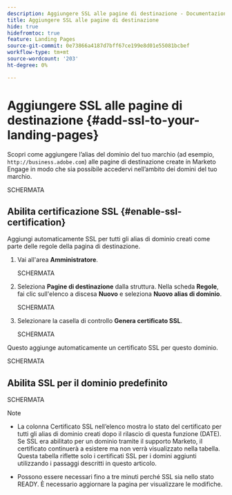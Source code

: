 ```yaml
---
description: Aggiungere SSL alle pagine di destinazione - Documentazione di Marketo - Documentazione del prodotto
title: Aggiungere SSL alle pagine di destinazione
hide: true
hidefromtoc: true
feature: Landing Pages
source-git-commit: 0e73866a4187d7bff67ce199e8d01e55081bcbef
workflow-type: tm+mt
source-wordcount: '203'
ht-degree: 0%

---
```


# Aggiungere SSL alle pagine di destinazione {#add-ssl-to-your-landing-pages}

Scopri come aggiungere l’alias del dominio del tuo marchio (ad esempio, `http://business.adobe.com`) alle pagine di destinazione create in Marketo Engage in modo che sia possibile accedervi nell’ambito dei domini del tuo marchio.

SCHERMATA

## Abilita certificazione SSL {#enable-ssl-certification}

Aggiungi automaticamente SSL per tutti gli alias di dominio creati come parte delle regole della pagina di destinazione.

1. Vai all&#39;area **Amministratore**.

   SCHERMATA

1. Seleziona **Pagine di destinazione** dalla struttura. Nella scheda **Regole**, fai clic sull&#39;elenco a discesa **Nuovo** e seleziona **Nuovo alias di dominio**.

   SCHERMATA

1. Selezionare la casella di controllo **Genera certificato SSL**.

   SCHERMATA

Questo aggiunge automaticamente un certificato SSL per questo dominio.

SCHERMATA

## Abilita SSL per il dominio predefinito

SCHERMATA

>[!NOTE]
>
>* La colonna Certificato SSL nell’elenco mostra lo stato del certificato per tutti gli alias di dominio creati dopo il rilascio di questa funzione (DATE). Se SSL era abilitato per un dominio tramite il supporto Marketo, il certificato continuerà a esistere ma non verrà visualizzato nella tabella. Questa tabella riflette solo i certificati SSL per i domini aggiunti utilizzando i passaggi descritti in questo articolo.
>
>* Possono essere necessari fino a tre minuti perché SSL sia nello stato READY. È necessario aggiornare la pagina per visualizzare le modifiche.
